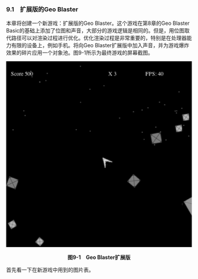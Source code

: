 ### 9.1　扩展版的Geo Blaster

本章将创建一个新游戏：扩展版的Geo Blaster。这个游戏在第8章的Geo Blaster Basic的基础上添加了位图和声音，大部分的游戏逻辑是相同的。但是，用位图取代路径可以对渲染过程进行优化。优化渲染过程是非常重要的，特别是在处理器能力有限的设备上，例如手机。将向Geo Blaster扩展版中加入声音，并为游戏爆炸效果的碎片应用一个对象池。图9-1所示为最终游戏的屏幕截图。

![152.png](../images/152.png)
<center class="my_markdown"><b class="my_markdown">图9-1　Geo Blaster扩展版</b></center>

首先看一下在新游戏中用到的图片表。

